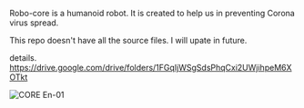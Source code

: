 Robo-core is a humanoid robot. It is created to help us in preventing Corona virus spread.

This repo doesn't have all the source files.
I will upate in future.

details.
https://drive.google.com/drive/folders/1FGqIjWSgSdsPhqCxi2UWjihpeM6XOTkt

![CORE En-01](https://github.com/ratul152018/Robo-CORE/assets/68326674/54a5999f-3fa6-4125-b96b-85dc0040ac23)
